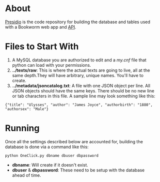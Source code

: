 About
=====
[Presidio](https://github.com/bmschmidt/Presidio "Presidio") is the code repository for building the database and tables used with a Bookworm web app and [API](https://github.com/bmschmidt/BookwormAPI "Bookworm API").


Files to Start With
===================
1. A MySQL database you are authorized to edit and a *my.cnf* file that python can load with your permissions.
2.  **../texts/raw**: This is where the actual texts are going to live, all at the same depth.They will have arbitrary, unique names. You'll have to create. 
3.  **../metadata/jsoncatalog.txt**: A file with one JSON object per line. All JSON objects should have the same keys. There should be no new line or tab characters in this file. A sample line may look something like this:
```
{"title": "Ulysses", "author": "James Joyce", "authorbirth": "1880", "authorsex": "Male"}
```  

Running
=======
Once all the settings described below are accounted for, building the database is done via a command like this:

```python
python OneClick.py dbname dbuser dbpassword
```
 * **dbname**: Will create if it doesn't exist.
 * **dbuser** & **dbpassword**: These need to be setup with the database ahead of time.
